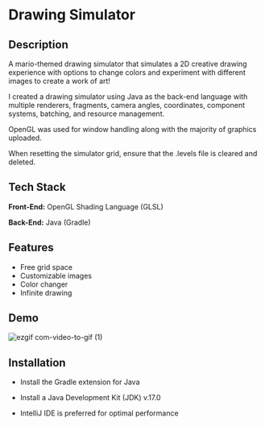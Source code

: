 
# Drawing Simulator



## Description
A mario-themed drawing simulator that simulates a 2D creative drawing experience with options to change colors and experiment with different images to create a work of art!

I created a drawing simulator using Java as the back-end language with multiple renderers, fragments, camera angles, coordinates, component systems, batching, and resource management. 

OpenGL was used for window handling along with the majority of graphics uploaded.

When resetting the simulator grid, ensure that the .levels file is cleared and deleted.
## Tech Stack

**Front-End:** OpenGL Shading Language (GLSL)

**Back-End:** Java (Gradle)


## Features

- Free grid space
- Customizable images
- Color changer   
- Infinite drawing


## Demo
![ezgif com-video-to-gif (1)](https://github.com/UddamB/Drawing-Simulator/assets/89602764/2d989272-5537-41e7-9145-929e54e654ec)

## Installation

- Install the Gradle extension for Java 

- Install a Java Development Kit (JDK) v.17.0

- IntelliJ IDE is preferred for optimal performance

